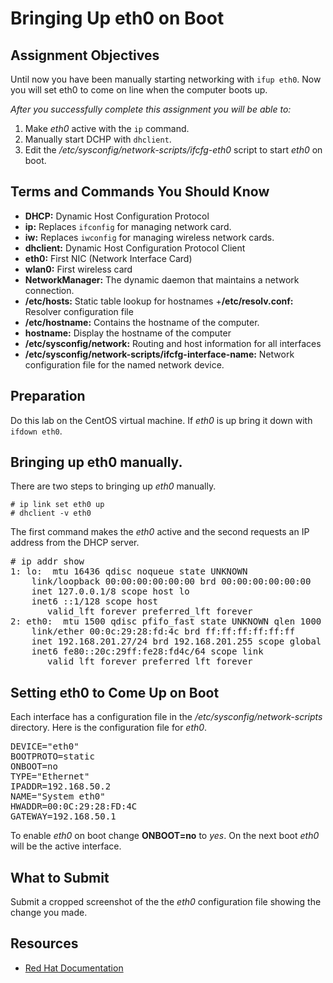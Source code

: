 # Bringing Up eth0 on Boot

##  Assignment Objectives

Until now you have been manually starting networking with `ifup eth0`.  Now you will set eth0 to come on line when the computer boots up.

_After you successfully complete this assignment you will be able to:_

1. Make _eth0_ active with the `ip` command.
2. Manually start DCHP with `dhclient`.
3. Edit the _/etc/sysconfig/network-scripts/ifcfg-eth0_ script to start _eth0_ on boot.

## Terms and Commands You Should Know

+ __DHCP:__ Dynamic Host Configuration Protocol
+ __ip:__ Replaces `ifconfig` for managing network card.
+ __iw:__ Replaces `iwconfig` for managing wireless network cards.
+ __dhclient:__ Dynamic Host Configuration Protocol Client
+ __eth0:__ First NIC (Network Interface Card)
+ __wlan0:__ First wireless card
+ __NetworkManager:__ The dynamic daemon that maintains a network connection.
+ __/etc/hosts:__ Static table lookup for hostnames
+__/etc/resolv.conf:__ Resolver configuration file
+ __/etc/hostname:__ Contains the hostname of the computer.
+ __hostname:__ Display the hostname of the computer
+ __/etc/sysconfig/network:__ Routing and host information for all interfaces
+ __/etc/sysconfig/network-scripts/ifcfg-interface-name:__ Network configuration file for the named network device.

## Preparation

Do this lab on the CentOS virtual machine.  If _eth0_ is up bring it down with `ifdown eth0`.

## Bringing up eth0 manually.

There are two steps to bringing up _eth0_ manually.

	# ip link set eth0 up
	# dhclient -v eth0
	
 The first command makes the _eth0_ active and the second requests an IP address from the DHCP server.

<pre>
# ip addr show
1: lo: <LOOPBACK,UP,LOWER_UP> mtu 16436 qdisc noqueue state UNKNOWN
    link/loopback 00:00:00:00:00:00 brd 00:00:00:00:00:00
    inet 127.0.0.1/8 scope host lo
    inet6 ::1/128 scope host
       valid_lft forever preferred_lft forever
2: eth0: <BROADCAST,MULTICAST,UP,LOWER_UP> mtu 1500 qdisc pfifo_fast state UNKNOWN qlen 1000
    link/ether 00:0c:29:28:fd:4c brd ff:ff:ff:ff:ff:ff
    inet 192.168.201.27/24 brd 192.168.201.255 scope global eth0
    inet6 fe80::20c:29ff:fe28:fd4c/64 scope link
       valid_lft forever preferred_lft forever
</pre>

## Setting eth0 to Come Up on Boot

Each interface has a configuration file in the _/etc/sysconfig/network-scripts_ directory.  Here is the configuration file for _eth0_.

<pre>
DEVICE="eth0"
BOOTPROTO=static
ONBOOT=no
TYPE="Ethernet"
IPADDR=192.168.50.2
NAME="System eth0"
HWADDR=00:0C:29:28:FD:4C
GATEWAY=192.168.50.1
</pre>

To enable _eth0_ on boot change __ONBOOT=no__ to _yes_.  On the next boot _eth0_ will be the active interface.

## What to Submit

Submit a cropped screenshot of the the _eth0_ configuration file showing the change you made.

## Resources

+ [Red Hat Documentation][]

[Red Hat Documentation]:https://access.redhat.com/site/documentation/en-US/Red_Hat_Enterprise_Linux/6/html/Deployment_Guide/part-Networking.html "networking" 
